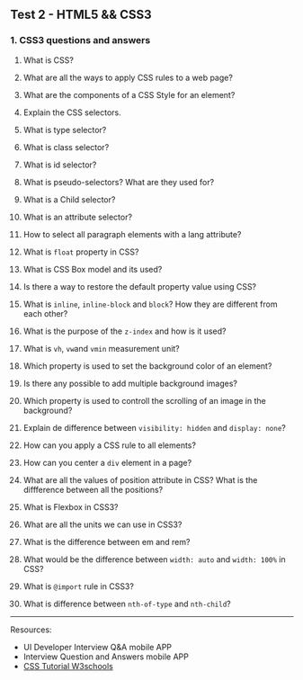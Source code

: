 ## Test 2 - HTML5 && CSS3

### 1. CSS3 questions and answers

1. What is CSS?

2. What are all the ways to apply CSS rules to a web page?

3. What are the components of a CSS Style for an element?
   
4. Explain the CSS selectors.

5. What is type selector?

6. What is class selector?
  
7. What is id selector? 
 
8. What is pseudo-selectors? What are they used for?

9. What is a Child selector?

10. What is an attribute selector?

11. How to select all paragraph elements with a lang attribute?

12. What is ``float`` property in CSS?

13. What is CSS Box model and its used?  

14. Is there a way to restore the default property value using CSS?

15. What is ``inline``, ``inline-block`` and ``block``? How they are different from each other?

16. What is the purpose of the ``z-index`` and how is it used?
    
17. What is ``vh``, ``vw``and ``vmin`` measurement unit?
    
18. Which property is used to set the background color of an element?

19. Is there any possible to add multiple background images?
    
20. Which property is used to controll the scrolling of an image in the background?

21. Explain de difference between ``visibility: hidden`` and ``display: none``?
 
22. How can you apply a CSS rule to all elements?

23. How can you center a ``div`` element in a page?

24. What are all the values of position attribute in CSS? What is the diffference between all the positions?
    
25. What is Flexbox in CSS3? 

26. What are all the units we can use in CSS3?

27. What is the difference between em and rem?

28. What would be the difference between ``width: auto`` and ``width: 100%`` in  CSS?

29. What is ``@import`` rule in CSS3?

30. What is difference between ``nth-of-type`` and ``nth-child``?

------------------------------------------------------------------------------------------------------------------------------------

Resources: 

* UI Developer Interview Q&A mobile APP
* Interview Question and Answers mobile APP
* [CSS Tutorial W3schools](https://www.w3schools.com/css/default.asp)


